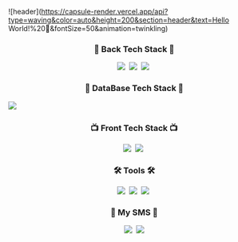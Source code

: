 ![header](https://capsule-render.vercel.app/api?type=waving&color=auto&height=200&section=header&text=Hello World!%20🙋&fontSize=50&animation=twinkling)

<h3 align="center">🍳 Back Tech Stack 🍳</h3>
<p align="center">
  <img src="https://img.shields.io/badge/ES6-ffb13b?style=flat&logo=javascript&logoColor=white"/></a>&nbsp
  <img src="https://img.shields.io/badge/Java-007396?style=flat&logo=Java&logoColor=white"/></a>&nbsp
  <img src="https://img.shields.io/badge/SpringBoot-6DB33F?style=flat&logo=Spring&logoColor=white"/></a>&nbsp
</p>

<h3 align="center">💽 DataBase Tech Stack 💽</h3>
  <img src="https://img.shields.io/badge/PostgreSQL-007396?style=flat&logo=Java&logoColor=white"/></a>&nbsp
<p align="center">
</p>


<h3 align="center">📺 Front Tech Stack 📺</h3>
<p align="center">
  <img src="https://img.shields.io/badge/css-1572B6?style=flat&logo=css3&logoColor=white"/></a>&nbsp
  <img src="https://img.shields.io/badge/HTML-00599C?style=flat&logo=html5&logoColor=white"/></a>&nbsp
</p>

<h3 align="center">🛠 Tools 🛠</h3>
<p align="center">
  <img src="https://img.shields.io/badge/Visual Studio Code-DB3552?style=flat-square&logo=visualstudiocode&logoColor=white"/></a>&nbsp
  <img src="https://img.shields.io/badge/Eclipse IDE-11B48A?style=flat&logo=EclipseIDE&logoColor=white"/></a>&nbsp
  <img src="https://img.shields.io/badge/GitHub-333664?style=flat&logo=GitHub&logoColor=white"/></a>&nbsp
</p>

<h3 align="center"> 🌈 My SMS 🌈 </h3>
<p align="center">
  <a href="https://www.instagram.com/kwandong_song/"><img src="https://img.shields.io/badge/Instagram-E4405F?style=flat&logo=Instagram&logoColor=white&link=https://www.instagram.com/kwandong_song/"/></a>&nbsp
  <a href="mailto:kmn7789@gmail.com"><img src="https://img.shields.io/badge/Gmail-d14836?style=flat&logo=Gmail&logoColor=white&link=kmn7789@gmail.com"/></a>
</p>
